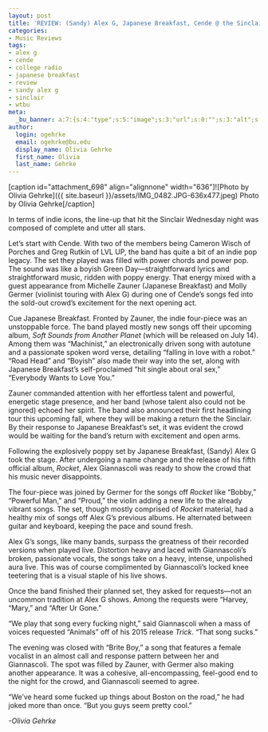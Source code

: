```yaml
---
layout: post
title: 'REVIEW: (Sandy) Alex G, Japanese Breakfast, Cende @ the Sinclair 07/05'
categories:
- Music Reviews
tags:
- alex g
- cende
- college radio
- japanese breakfast
- review
- sandy alex g
- sinclair
- wtbu
meta:
  _bu_banner: a:7:{s:4:"type";s:5:"image";s:3:"url";s:0:"";s:3:"alt";s:0:"";s:7:"post_id";s:0:"";s:4:"html";s:0:"";s:8:"position";s:12:"contentWidth";s:7:"caption";s:0:"";}
author:
  login: ogehrke
  email: ogehrke@bu.edu
  display_name: Olivia Gehrke
  first_name: Olivia
  last_name: Gehrke
---
```

\[caption id="attachment\_698" align="alignnone" width="636"\]![Photo by Olivia Gehrke]({{ site.baseurl }}/assets/IMG_0482.JPG-636x477.jpeg) Photo by Olivia Gehrke\[/caption\]

In terms of indie icons, the line-up that hit the Sinclair Wednesday night was composed of complete and utter all stars.

Let’s start with Cende. With two of the members being Cameron Wisch of Porches and Greg Rutkin of LVL UP, the band has quite a bit of an indie pop legacy. The set they played was filled with power chords and power pop. The sound was like a boyish Green Day—straightforward lyrics and straightforward music, ridden with poppy energy. That energy mixed with a guest appearance from Michelle Zauner (Japanese Breakfast) and Molly Germer (violinist touring with Alex G) during one of Cende’s songs fed into the sold-out crowd’s excitement for the next opening act.

Cue Japanese Breakfast. Fronted by Zauner, the indie four-piece was an unstoppable force. The band played mostly new songs off their upcoming album, _Soft Sounds from Another Planet_ (which will be released on July 14). Among them was “Machinist,” an electronically driven song with autotune and a passionate spoken word verse, detailing “falling in love with a robot.” “Road Head” and “Boyish” also made their way into the set, along with Japanese Breakfast’s self-proclaimed “hit single about oral sex,” “Everybody Wants to Love You.”

Zauner commanded attention with her effortless talent and powerful, energetic stage presence, and her band (whose talent also could not be ignored) echoed her spirit. The band also announced their first headlining tour this upcoming fall, where they will be making a return the the Sinclair. By their response to Japanese Breakfast’s set, it was evident the crowd would be waiting for the band’s return with excitement and open arms.

Following the explosively poppy set by Japanese Breakfast, (Sandy) Alex G took the stage. After undergoing a name change and the release of his fifth official album, _Rocket_, Alex Giannascoli was ready to show the crowd that his music never disappoints.

The four-piece was joined by Germer for the songs off _Rocket_ like “Bobby,” “Powerful Man,” and “Proud,” the violin adding a new life to the already vibrant songs. The set, though mostly comprised of _Rocket_ material, had a healthy mix of songs off Alex G’s previous albums. He alternated between guitar and keyboard, keeping the pace and sound fresh.

Alex G’s songs, like many bands, surpass the greatness of their recorded versions when played live. Distortion heavy and laced with Giannascoli’s broken, passionate vocals, the songs take on a heavy, intense, unpolished aura live. This was of course complimented by Giannascoli’s locked knee teetering that is a visual staple of his live shows.

Once the band finished their planned set, they asked for requests—not an uncommon tradition at Alex G shows. Among the requests were “Harvey, “Mary,” and “After Ur Gone.”

“We play that song every fucking night,” said Giannascoli when a mass of voices requested “Animals” off of his 2015 release _Trick_. “That song sucks.”

The evening was closed with “Brite Boy,” a song that features a female vocalist in an almost call and response pattern between her and Giannascoli. The spot was filled by Zauner, with Germer also making another appearance. It was a cohesive, all-encompassing, feel-good end to the night for the crowd, and Giannascoli seemed to agree.

“We’ve heard some fucked up things about Boston on the road,” he had joked more than once. “But you guys seem pretty cool.”

_\-Olivia Gehrke_